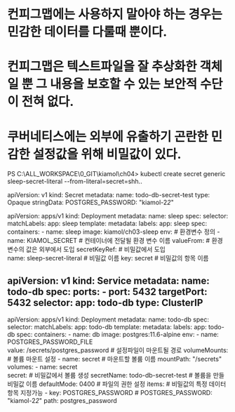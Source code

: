 <!-- 비밀값을 이용하여 민감한 정보가 담긴 설정값 다루기 -->
# 컨피그맵에는 사용하지 말아야 하는 경우는 민감한 데이터를 다룰때 뿐이다.
# 컨피그맵은 텍스트파일을 잘 추상화한 객체일 뿐 그 내용을 보호할 수 있는 보안적 수단이 전혀 없다.
# 쿠버네티스에는 외부에 유출하기 곤란한 민감한 설정값을 위해 비밀값이 있다.

<!-- 시크릿 정의 -->
PS C:\ALL_WORKSPACE\0_GIT\kiamol\ch04> kubectl create secret generic sleep-secret-literal --from-literal=secret=shh..

<!-- 시크릿 정의 -->
apiVersion: v1
kind: Secret
metadata:
  name: todo-db-secret-test
type: Opaque
stringData:
  POSTGRES_PASSWORD: "kiamol-2*2*"

<!-- 디플로이먼트에서의 시크릿 가져오기 -->
apiVersion: apps/v1
kind: Deployment
metadata:
  name: sleep
spec:
  selector:
    matchLabels:
      app: sleep
  template:
    metadata:
      labels:
        app: sleep
    spec:
      containers:
        - name: sleep
          image: kiamol/ch03-sleep
          env:                    # 환경변수 정의
          - name: KIAMOL_SECRET   # 컨테이너에 전달될 환경 변수 이름
            valueFrom:            # 환경변수의 값은 외부에서 도입
              secretKeyRef:       # 비밀값에서 도입              
                name: sleep-secret-literal  # 비밀값 이름
                key: secret                 # 비밀값의 항목 이름


<!-- 디플로이먼트에서의 시크릿 마운트 -->
apiVersion: v1
kind: Service
metadata:
  name: todo-db
spec:
  ports:
    - port: 5432
      targetPort: 5432
  selector:
    app: todo-db
  type: ClusterIP
---
apiVersion: apps/v1
kind: Deployment
metadata:
  name: todo-db
spec:
  selector:
    matchLabels:
      app: todo-db
  template:
    metadata:
      labels:
        app: todo-db
    spec:
      containers:
        - name: db
          image: postgres:11.6-alpine
          env:
          - name: POSTGRES_PASSWORD_FILE        
            value: /secrets/postgres_password   # 설정파일이 마운트될 경로
          volumeMounts:                         # 볼륨 마운트 설정
            - name: secret                      # 마운트할 볼륨 이름
              mountPath: "/secrets"
      volumes:
        - name: secret                          
          secret:                               # 비밀값에서 볼륨 생성
            secretName: todo-db-secret-test     # 볼륨을 만들 비밀값 이름
            defaultMode: 0400                   # 파일의 권한 설정
            items:                              # 비밀값의 특정 데이터 항목 지정가능
            - key: POSTGRES_PASSWORD            # POSTGRES_PASSWORD: "kiamol-2*2*"
              path: postgres_password           

